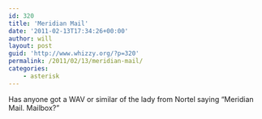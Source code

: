 ```yaml
---
id: 320
title: 'Meridian Mail'
date: '2011-02-13T17:34:26+00:00'
author: will
layout: post
guid: 'http://www.whizzy.org/?p=320'
permalink: /2011/02/13/meridian-mail/
categories:
    - asterisk
---
```


Has anyone got a WAV or similar of the lady from Nortel saying “Meridian Mail. Mailbox?”